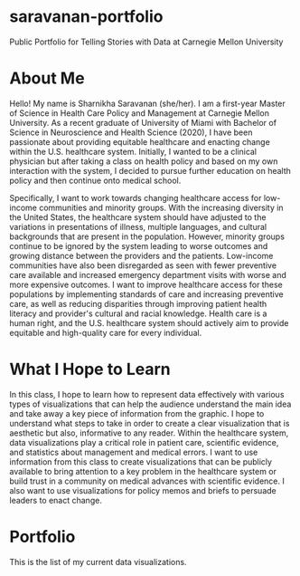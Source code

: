 # saravanan-portfolio
Public Portfolio for Telling Stories with Data at Carnegie Mellon University

# About Me
Hello! My name is Sharnikha Saravanan (she/her). I am a first-year Master of Science in Health Care Policy and Management at Carnegie Mellon University. As a recent graduate of University of Miami with Bachelor of Science in Neuroscience and Health Science (2020), I have been passionate about providing equitable healthcare and enacting change within the U.S. healthcare system. Initially, I wanted to be a clinical physician but after taking a class on health policy and based on my own interaction with the system, I decided to pursue further education on health policy and then continue onto medical school. 

Specifically, I want to work towards changing healthcare access for low-income communities and minority groups. With the increasing diversity in the United States, the healthcare system should have adjusted to the variations in presentations of illness, multiple languages, and cultural backgrounds that are present in the population. However, minority groups continue to be ignored by the system leading to worse outcomes and growing distance between the providers and the patients. Low-income communities have also been disregarded as seen with fewer preventive care available and increased emergency department visits with worse and more expensive outcomes. I want to improve healthcare access for these populations by implementing standards of care and increasing preventive care, as well as reducing disparities through improving patient health literacy and provider's cultural and racial knowledge. Health care is a human right, and the U.S. healthcare system should actively aim to provide equitable and high-quality care for every individual.

# What I Hope to Learn
In this class, I hope to learn how to represent data effectively with various types of visualizations that can help the audience understand the main idea and take away a key piece of information from the graphic. I hope to understand what steps to take in order to create a clear visualization that is aesthetic but also, informative to any reader. Within the healthcare system, data visualizations play a critical role in patient care, scientific evidence, and statistics about management and medical errors. I want to use information from this class to create visualizations that can be publicly available to bring attention to a key problem in the healthcare system or build trust in a community on medical advances with scientific evidence. I also want to use visualizations for policy memos and briefs to persuade leaders to enact change. 

# Portfolio 
This is the list of my current data visualizations. 
